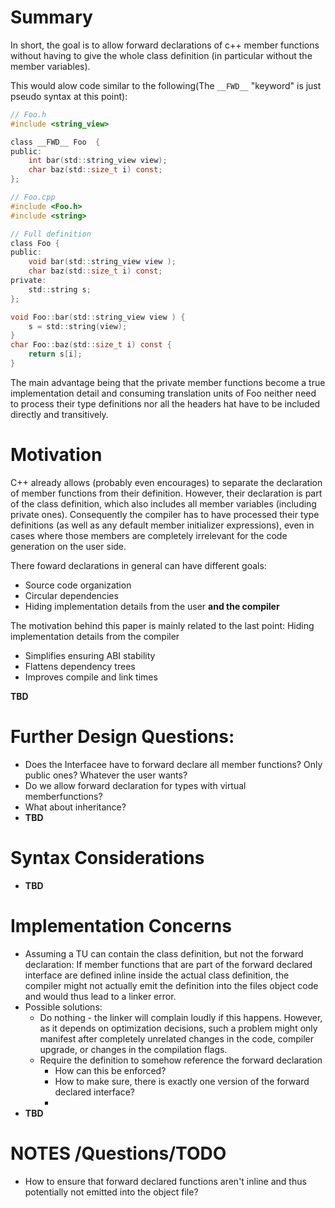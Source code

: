 # Summary

In short, the goal is to allow forward declarations of c++ member functions without having to give the whole class definition (in particular without the member variables).

This would alow code similar to the following(The `__FWD__` "keyword" is just pseudo syntax at this point):

```C
// Foo.h
#include <string_view>

class __FWD__ Foo  {
public:
    int bar(std::string_view view);
    char baz(std::size_t i) const;
};

// Foo.cpp
#include <Foo.h>
#include <string>

// Full definition
class Foo {
public:
    void bar(std::string_view view );
    char baz(std::size_t i) const;
private:
    std::string s;
};

void Foo::bar(std::string_view view ) {
    s = std::string(view);
}
char Foo::baz(std::size_t i) const {
    return s[i];
}
```

The main advantage being that the private member functions become a true implementation detail and consuming translation units of Foo neither need to process their type definitions nor all the headers hat have to be included directly and transitively.

# Motivation

<!-- Generally, forward declaration is about physically separating the interface from implementation. While c++ allows forward declaration of member functions, that forward declaration is tied to the class definition, which has to contain all member variables. While a developer can prevent access to those member variables via public/private access specifiers, their definition still needs to be visible to the compiler in any translation unit that wants to access a type's member function. This not only means that the compiler might have to repeatedly instantiate types that -->

C++ already allows (probably even encourages) to separate the declaration of member functions from their definition. However, their declaration is part of the class definition, which also includes all member variables (including private ones). Consequently the compiler has to have processed their type definitions (as well as any default member initializer expressions), even in cases where those members are completely irrelevant for the code generation on the user side.

There foward declarations in general can have different goals:
- Source code organization
- Circular dependencies
- Hiding implementation details from the user **and the compiler**

The motivation behind this paper is mainly related to the last point: Hiding implementation details from the compiler
- Simplifies ensuring ABI stability
- Flattens dependency trees
- Improves compile and link times


**TBD**

# Further Design Questions:

- Does the Interfacee have to forward declare all member functions? Only public ones? Whatever the user wants?
- Do we allow forward declaration for types with virtual memberfunctions?
- What about inheritance?
- **TBD**

# Syntax Considerations
- **TBD**

# Implementation Concerns

- Assuming a TU can contain the class definition, but not the forward declaration: If member functions that are part of the forward declared interface are defined inline inside the actual class definition, the compiler might not actually emit the definition into the files object code and would thus lead to a linker error.
- Possible solutions: 
   -  Do nothing - the linker will complain loudly if this happens. However, as it depends on optimization decisions, such a problem might only manifest after completely unrelated changes in the code, compiler upgrade, or changes in the compilation flags.
   -  Require the definition to somehow reference the forward declaration
      - How can this be enforced?
      - How to make sure, there is exactly one version of the forward declared interface?
      -  
- **TBD**



# NOTES /Questions/TODO
- How to ensure that forward declared functions aren't inline and thus potentially not emitted into the object file?
